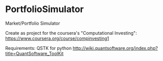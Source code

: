 # PortfolioSimulator
Market/Portfolio Simulator

Create as project for the coursera's "Computational Investing":
https://www.coursera.org/course/compinvesting1

Requirements:
QSTK for python
http://wiki.quantsoftware.org/index.php?title=QuantSoftware_ToolKit
